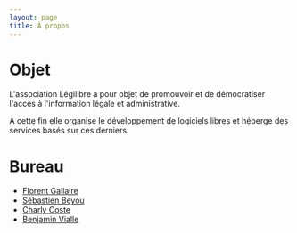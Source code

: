 ```yaml
---
layout: page
title: À propos
---
```


Objet
=====

L'association Légilibre a pour objet de promouvoir et de démocratiser l'accès à l'information légale et administrative.

À cette fin elle organise le développement de logiciels libres et héberge des services basés sur ces derniers.

Bureau
======

- [Florent Gallaire](http://fgallaire.flext.net/)
- [Sébastien Beyou](https://www.seb35.fr/)
- [Charly Coste](http://changaco.oy.lc/)
- [Benjamin Vialle](https://benjamin-vialle.net/)
